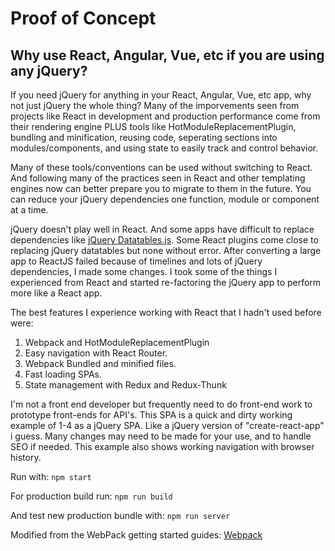 # Proof of Concept

Why use React, Angular, Vue, etc if you are using any jQuery?
----
 If you need jQuery for anything in your React, Angular, Vue, etc app, why not just jQuery the whole thing? Many of the imporvements seen from projects like React in development and production performance come from their rendering engine PLUS tools like HotModuleReplacementPlugin, bundling and minification, reusing code, seperating sections into modules/components, and using state to easily track and control behavior. 

 Many of these tools/conventions can be used without switching to React. And following many of the practices seen in React and other templating engines now can better prepare you to migrate to them in the future. You can reduce your jQuery dependencies one function, module or component at a time.

 jQuery doesn't play well in React. And some apps have difficult to replace dependencies like [jQuery Datatables.js](https://datatables.net/). Some React plugins come close to replacing jQuery datatables but none without error. After converting a large app to ReactJS failed because of timelines and lots of jQuery dependencies, I made some changes. I took some of the things I experienced from React and started re-factoring the jQuery app to perform more like a React app.

The best features I experience working with React that I hadn't used before were:

1. Webpack and HotModuleReplacementPlugin
2. Easy navigation with React Router.
3. Webpack Bundled and minified files.
4. Fast loading SPAs.
5. State management with Redux and Redux-Thunk

I'm not a front end developer but frequently need to do front-end work to prototype front-ends for API's. This SPA is a quick and dirty working example of 1-4 as a jQuery SPA. Like a jQuery version of "create-react-app" i guess. Many changes may need to be made for your use, and to handle SEO if needed. This example also shows working navigation with browser history.


Run with: `npm start`

For production build run: `npm run build`  

And test new production bundle with: `npm run server`  

Modified from the WebPack getting started guides:
[Webpack](https://webpack.js.org/guides/getting-started)